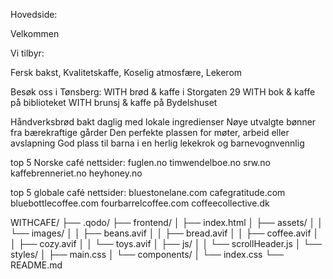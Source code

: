 
Hovedside:

Velkommen

Vi tilbyr:

Fersk bakst, Kvalitetskaffe, Koselig atmosfære, Lekerom

Besøk oss i Tønsberg:
WITH brød & kaffe i Storgaten 29
WITH bok & kaffe på biblioteket
WITH brunsj & kaffe på Bydelshuset

Håndverksbrød bakt daglig med lokale ingredienser
Nøye utvalgte bønner fra bærekraftige gårder
Den perfekte plassen for møter, arbeid eller avslapning
God plass til barna i en herlig lekekrok og barnevognvennlig

top 5 Norske café nettsider:
fuglen.no
timwendelboe.no
srw.no
kaffebrenneriet.no
heyhoney.no

top 5 globale café nettsider:
bluestonelane.com
cafegratitude.com
bluebottlecoffee.com
fourbarrelcoffee.com
coffeecollective.dk

WITHCAFE/
├── .qodo/
├── frontend/
│   ├── index.html
│   ├── assets/
│   │   └── images/
│   │       ├── beans.avif
│   │       ├── bread.avif
│   │       ├── coffee.avif
│   │       ├── cozy.avif
│   │       └── toys.avif
│   ├── js/
│   │   └── scrollHeader.js
│   └── styles/
│       ├── main.css
│       └── components/
│           └── index.css
└── README.md